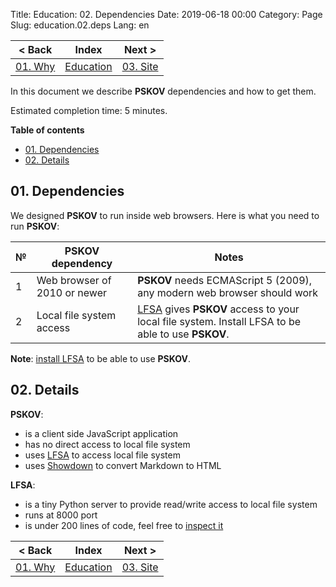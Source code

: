 Title: Education: 02. Dependencies
Date: 2019-06-18 00:00
Category: Page
Slug: education.02.deps
Lang: en

| < Back | Index | Next > |
|---|---|---|
| [01. Why][prev] | [Education][index] | [03. Site][next] |

</div><div class="contents">

In this document we describe **PSKOV** dependencies and how to get them.

Estimated completion time: 5 minutes.

**Table of contents**

* [01. Dependencies](#deps)
* [02. Details](#details)

<a name="deps"/>

## 01. Dependencies

We designed **PSKOV** to run inside web browsers. Here is what you need to run **PSKOV**:

| № | PSKOV dependency | Notes |
|---|---|---|
| 1 | Web browser of 2010 or newer | **PSKOV** needs ECMAScript 5 (2009), any modern web browser should work |
| 2 | Local file system access | [LFSA][lfsa] gives **PSKOV** access to your local file system. Install LFSA to be able to use **PSKOV**. |

**Note**: [install LFSA][lfsa] to be able to use **PSKOV**.

<a name="details"/>

## 02. Details

**PSKOV**:

* is a client side JavaScript application
* has no direct access to local file system
* uses [LFSA][lfsa] to access local file system
* uses [Showdown][showdown] to convert Markdown to HTML

**LFSA**:

* is a tiny Python server to provide read/write access to local file system
* runs at 8000 port
* is under 200 lines of code, feel free to [inspect it][lfsa-src]

</div><div class="contents">

| < Back | Index | Next > |
|---|---|---|
| [01. Why][prev] | [Education][index] | [03. Site][next] |

[index]: education.html
[prev]: education.01.why.html
[next]: education.03.site.html

[lfsa]: http://opengamestudio.org/lfsa
[lfsa-src]: https://bitbucket.org/ogstudio/lfsa/src/default/lfsa_1.0.0.py
[showdown]: https://github.com/showdownjs/showdown
